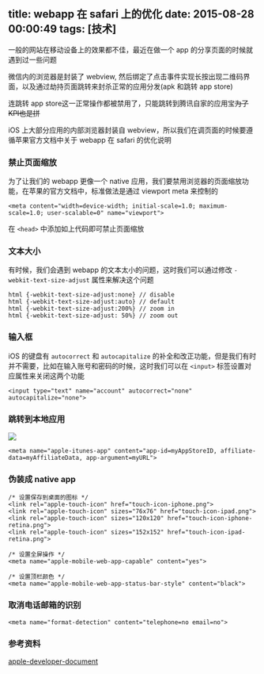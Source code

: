 title: webapp 在 safari 上的优化
date: 2015-08-28 00:00:49
tags: [技术]
---
一般的网站在移动设备上的效果都不佳，最近在做一个 app 的分享页面的时候就遇到过一些问题

微信内的浏览器是封装了 webview, 然后绑定了点击事件实现长按出现二维码界面，以及通过劫持页面跳转来封杀正常的应用分发(apk 和跳转 app store)

连跳转 app store这一正常操作都被禁用了，只能跳转到腾讯自家的应用宝~~为了KPI也是拼~~

iOS 上大部分应用的内部浏览器封装自 webview，所以我们在调页面的时候要遵循苹果官方文档中关于 webapp 在 safari 的优化说明

<!-- more -->

### 禁止页面缩放
为了让我们的 webapp 更像一个 native 应用，我们要禁用浏览器的页面缩放功能，在苹果的官方文档中，标准做法是通过 viewport meta 来控制的

	<meta content="width=device-width; initial-scale=1.0; maximum-scale=1.0; user-scalable=0" name="viewport">
	
在 `<head>` 中添加如上代码即可禁止页面缩放

### 文本大小
有时候，我们会遇到 webapp 的文本太小的问题，这时我们可以通过修改 `-webkit-text-size-adjust` 属性来解决这个问题

	html {-webkit-text-size-adjust:none} // disable
	html {-webkit-text-size-adjust:auto} // default
	html {-webkit-text-size-adjust:200%} // zoom in
	html {-webkit-text-size-adjust: 50%} // zoom out


### 输入框
iOS 的键盘有 `autocorrect` 和 `autocapitalize` 的补全和改正功能，但是我们有时并不需要，比如在输入账号和密码的时候，这时我们可以在 `<input>` 标签设置对应属性来关闭这两个功能

	<input type="text" name="account" autocorrect="none" autocapitalize="none">

### 跳转到本地应用
![](https://developer.apple.com/library/ios/documentation/AppleApplications/Reference/SafariWebContent/Art/smartbanner_2x.png)

	<meta name="apple-itunes-app" content="app-id=myAppStoreID, affiliate-data=myAffiliateData, app-argument=myURL">
### 伪装成 native app
	/* 设置保存到桌面的图标 */
	<link rel="apple-touch-icon" href="touch-icon-iphone.png">
	<link rel="apple-touch-icon" sizes="76x76" href="touch-icon-ipad.png">
	<link rel="apple-touch-icon" sizes="120x120" href="touch-icon-iphone-retina.png">
	<link rel="apple-touch-icon" sizes="152x152" href="touch-icon-ipad-retina.png">
	
	/* 设置全屏操作 */
	<meta name="apple-mobile-web-app-capable" content="yes">
	
	/* 设置顶栏颜色 */
	<meta name="apple-mobile-web-app-status-bar-style" content="black">

### 取消电话邮箱的识别
	<meta name="format-detection" content="telephone=no email=no">

### 参考资料
[apple-developer-document](https://developer.apple.com/library/ios/documentation/AppleApplications/Reference/SafariWebContent/Introduction/Introduction.html#//apple_ref/doc/uid/TP40002051-CH1-SW1 "webapp for safari")
